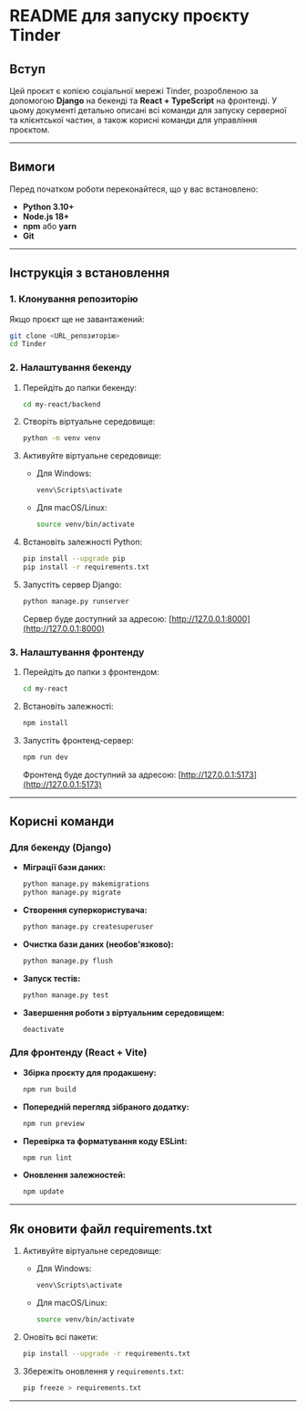 # README для запуску проєкту Tinder

## Вступ
Цей проєкт є копією соціальної мережі Tinder, розробленою за допомогою **Django** на бекенді та **React + TypeScript** на фронтенді. У цьому документі детально описані всі команди для запуску серверної та клієнтської частин, а також корисні команди для управління проєктом.

---

## Вимоги

Перед початком роботи переконайтеся, що у вас встановлено:

- **Python 3.10+**
- **Node.js 18+**
- **npm** або **yarn**
- **Git**

---

## Інструкція з встановлення

### 1. Клонування репозиторію
Якщо проєкт ще не завантажений:
```bash
git clone <URL_репозиторію>
cd Tinder
```

### 2. Налаштування бекенду
1. Перейдіть до папки бекенду:
   ```bash
   cd my-react/backend
   ```
2. Створіть віртуальне середовище:
   ```bash
   python -m venv venv
   ```
3. Активуйте віртуальне середовище:
   - Для Windows:
     ```bash
     venv\Scripts\activate
     ```
   - Для macOS/Linux:
     ```bash
     source venv/bin/activate
     ```
4. Встановіть залежності Python:
   ```bash
   pip install --upgrade pip
   pip install -r requirements.txt
   ```

5. Запустіть сервер Django:
   ```bash
   python manage.py runserver
   ```
   Сервер буде доступний за адресою: [http://127.0.0.1:8000](http://127.0.0.1:8000)

### 3. Налаштування фронтенду
1. Перейдіть до папки з фронтендом:
   ```bash
   cd my-react
   ```
2. Встановіть залежності:
   ```bash
   npm install
   ```
3. Запустіть фронтенд-сервер:
   ```bash
   npm run dev
   ```
   Фронтенд буде доступний за адресою: [http://127.0.0.1:5173](http://127.0.0.1:5173)

---

## Корисні команди

### Для бекенду (Django)

- **Міграції бази даних:**
  ```bash
  python manage.py makemigrations
  python manage.py migrate
  ```

- **Створення суперкористувача:**
  ```bash
  python manage.py createsuperuser
  ```

- **Очистка бази даних (необов'язково):**
  ```bash
  python manage.py flush
  ```

- **Запуск тестів:**
  ```bash
  python manage.py test
  ```

- **Завершення роботи з віртуальним середовищем:**
  ```bash
  deactivate
  ```

### Для фронтенду (React + Vite)

- **Збірка проєкту для продакшену:**
  ```bash
  npm run build
  ```

- **Попередній перегляд зібраного додатку:**
  ```bash
  npm run preview
  ```

- **Перевірка та форматування коду ESLint:**
  ```bash
  npm run lint
  ```

- **Оновлення залежностей:**
  ```bash
  npm update
  ```

---

## Як оновити файл requirements.txt

1. Активуйте віртуальне середовище:
   - Для Windows:
     ```bash
     venv\Scripts\activate
     ```
   - Для macOS/Linux:
     ```bash
     source venv/bin/activate
     ```

2. Оновіть всі пакети:
   ```bash
   pip install --upgrade -r requirements.txt
   ```

3. Збережіть оновлення у `requirements.txt`:
   ```bash
   pip freeze > requirements.txt
   ```

---

